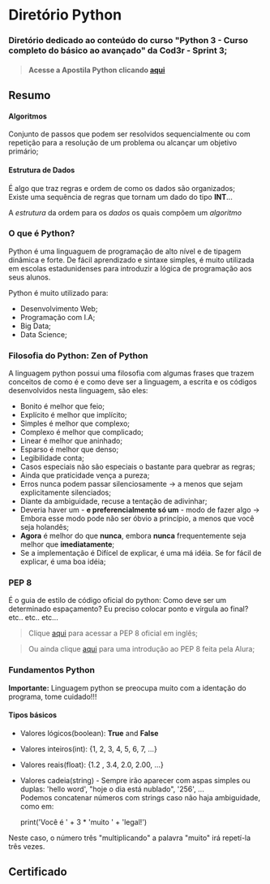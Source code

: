 Diretório Python
================
### Diretório dedicado ao conteúdo do curso "Python 3 - Curso completo do básico ao avançado" da Cod3r - Sprint 3;

>#### Acesse a Apostila Python clicando [aqui](/Sprint_3/Apostila_python.pdf)

## Resumo
#### Algoritmos
Conjunto de passos que podem ser resolvidos sequencialmente ou com repetição para a resolução de um problema ou alcançar um objetivo primário;

#### Estrutura de Dados
É algo que traz regras e ordem de como os dados são organizados;  
Existe uma sequência de regras que tornam um dado do tipo **INT**...

A *estrutura* da ordem para os *dados* os quais compõem um *algoritmo*
### O que é Python?
Python é uma linguaguem de programação de alto nível e de tipagem dinâmica e forte. De fácil aprendizado e sintaxe simples, é muito utilizada em escolas estadunidenses para introduzir a lógica de programação aos seus alunos.  

Python é muito utilizado para:
* Desenvolvimento Web;
* Programação com I.A;
* Big Data;
* Data Science;

### Filosofia do Python: Zen of Python
A linguagem python possui uma filosofia com algumas frases que trazem conceitos de como é e como deve ser a linguagem, a escrita e os códigos desenvolvidos nesta linguagem, são eles:
* Bonito é melhor que feio;
* Explícito é melhor que implícito;
* Simples é melhor que complexo;
* Complexo é melhor que complicado;
* Linear é melhor que aninhado;
* Esparso é melhor que denso;
* Legibilidade conta;
* Casos especiais não são especiais o bastante para quebrar as regras;
* Ainda que praticidade vença a pureza;
* Erros nunca podem passar silenciosamente -> a menos que sejam explicitamente silenciados;
* Diante da ambiguidade, recuse a tentação de adivinhar;
* Deveria haver um - **e preferencialmente só um** - modo de fazer algo -> Embora esse modo pode não ser óbvio a princípio, a menos que você seja holandês;
* **Agora** é melhor do que **nunca**, embora **nunca** frequentemente seja melhor que **imediatamente**;
* Se a implementação é Difícel de explicar, é uma má idéia. Se for fácil de explicar, é uma boa idéia;

### PEP 8
É o guia de estilo de código oficial do python: Como deve ser um determinado espaçamento? Eu preciso colocar ponto e vírgula ao final? etc.. etc.. etc...

> Clique [aqui](https://peps.python.org/pep-0008/) para acessar a PEP 8 oficial em inglês;

> Ou ainda clique [aqui](https://www.alura.com.br/conteudo/pep8-linters-python) para uma introdução ao PEP 8 feita pela Alura;

### Fundamentos Python
**Importante:** Linguagem python se preocupa muito com a identação do programa, tome cuidado!!!

#### Tipos básicos
* Valores lógicos(boolean): **True** and **False**
* Valores inteiros(int): {1, 2, 3, 4, 5, 6, 7, ...}
* Valores reais(float): {1.2 , 3.4, 2.0, 2.00, ...}
* Valores cadeia(string) - Sempre irão aparecer com aspas simples ou duplas: 'hello word', "hoje o dia está nublado", '256', ...   
Podemos concatenar números com strings caso não haja ambiguidade, como em:
    
    print('Você é ' + 3 * 'muito ' + 'legal!')

Neste caso, o número três "multiplicando" a palavra "muito" irá repetí-la três vezes.
## Certificado
